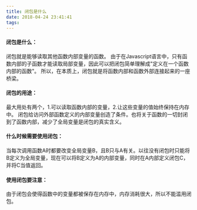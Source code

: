 ```yaml
---
title: 闭包是什么
date: 2018-04-24 23:41:41
tags:
---
```

#### 闭包是什么：
闭包就是能够读取其他函数内部变量的函数。
由于在Javascript语言中，只有函数内部的子函数才能读取局部变量，因此可以把闭包简单理解成"定义在一个函数内部的函数"。
所以，在本质上，闭包就是将函数内部和函数外部连接起来的一座桥梁。

#### 闭包的用途：
最大用处有两个，1.可以读取函数内部的变量，2.让这些变量的值始终保持在内存中。
闭包给访问外部函数定义的内部变量创造了条件。也将关于函数的一切封闭到了函数内部，减少了全局变量是闭包的真实含义。

#### 什么时候需要使用闭包：
当每次调用函数A时都要改变全局变量B，且B只与A有关。以往没有闭包时只能将B定义为全局变量，现在可以将B定义为A的内部变量，同时在A内部定义闭包C，并将C当值返回。

#### 使用闭包要注意：
由于闭包会使得函数中的变量都被保存在内存中，内存消耗很大，所以不能滥用闭包。


